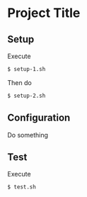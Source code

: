 # Project Title

## Setup

Execute

```bash
$ setup-1.sh
```

Then do 

```bash
$ setup-2.sh
```



## Configuration

Do something

## Test

Execute

```bash
$ test.sh
```


